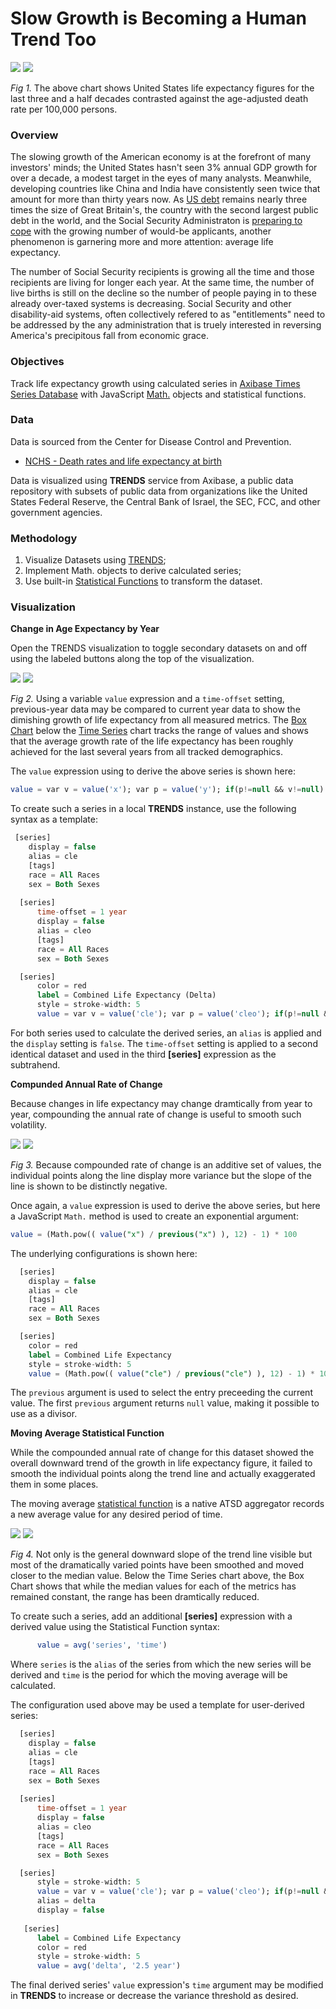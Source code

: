 # Slow Growth is Becoming a Human Trend Too

![](images/life-exp-title.png)
[![](images/button-new.png)](https://trends.axibase.com/f57c4e8e#fullscreen)

*Fig 1.* The above chart shows United States life expectancy figures for the last three and a half decades contrasted against the age-adjusted death rate per 100,000 persons.

### Overview

The slowing growth of the American economy is at the forefront of many investors' minds; the United States hasn't seen 3% annual GDP growth for over a decade, a modest target in the eyes of many analysts. Meanwhile, developing countries like China and India have consistently seen twice that amount for more than thirty years now. As [US debt](/../master/Analysis/The_New_Bubble/README.md) remains nearly three times the size of Great Britain's, the country with the second largest public debt in the world, and the Social Security Administraton is [preparing to cope](/../master/aging-america/README.md) with the growing number of would-be applicants, another phenomenon is garnering more and more attention: average life expectancy.

The number of Social Security recipients is growing all the time and those recipients are living for longer each year. At the same time, the number of live births is still on the decline so the number of people paying in to these already over-taxed systems is decreasing. Social Security and other disability-aid systems, often collectively refered to as "entitlements" need to be addressed by the any administration that is truely interested in reversing America's precipitous fall from economic grace. 

### Objectives

Track life expectancy growth using calculated series in [Axibase Times Series Database](https://axibase.com/products/axibase-time-series-database/) with JavaScript [Math.]() objects and statistical functions.

### Data

Data is sourced from the Center for Disease Control and Prevention.

* [NCHS - Death rates and life expectancy at birth](https://catalog.data.gov/dataset/age-adjusted-death-rates-and-life-expectancy-at-birth-all-races-both-sexes-united-sta-1900)

Data is visualized using **TRENDS** service from Axibase, a public data repository with subsets of public data from organizations like the United States Federal Reserve, the Central Bank of Israel, the SEC, FCC, and other government agencies.

### Methodology

1. Visualize Datasets using [TRENDS](https://trends.axibase.com/);
2. Implement Math. objects to derive calculated series;
3. Use built-in [Statistical Functions](https://github.com/axibase/atsd/blob/master/rule-engine/functions.md#statistical-functions) to transform the dataset.

### Visualization

**Change in Age Expectancy by Year**

Open the TRENDS visualization to toggle secondary datasets on and off using the labeled buttons along the top of the visualization. 

![](images/life-exp-delta.png)
[![](images/button-new.png)](https://trends.axibase.com/e029d65a#fullscreen)

*Fig 2.* Using a variable `value` expression and a `time-offset` setting, previous-year data may be compared to current year data to show the dimishing growth of life expectancy from all measured metrics. The [Box Chart](https://axibase.com/products/axibase-time-series-database/visualization/widgets/box-chart-widget/) below the [Time Series](https://axibase.com/products/axibase-time-series-database/visualization/widgets/time-chart/) chart tracks the range of values and shows that the average growth rate of the life expectancy has been roughly achieved for the last several years from all tracked demographics.

The `value` expression using to derive the above series is shown here:

```sql
value = var v = value('x'); var p = value('y'); if(p!=null && v!=null) return v - p
```

To create such a series in a local **TRENDS** instance, use the following syntax as a template:

```sql
 [series]
    display = false
    alias = cle
    [tags]
    race = All Races
    sex = Both Sexes
   
  [series]
      time-offset = 1 year
      display = false
      alias = cleo
      [tags]
      race = All Races
      sex = Both Sexes

  [series]
      color = red
      label = Combined Life Expectancy (Delta)
      style = stroke-width: 5
      value = var v = value('cle'); var p = value('cleo'); if(p!=null && v!=null) return v - p
```

For both series used to calculate the derived series, an `alias` is applied and the `display` setting is `false`. The `time-offset` setting is applied to a second identical dataset and used in the third **[series]** expression as the subtrahend.

**Compunded Annual Rate of Change**

Because changes in life expectancy may change dramtically from year to year, compounding the annual rate of change is useful to smooth such volatility.

![](images/comp-life-exp.png)
[![](images/button-new.png)](https://trends.axibase.com/af7905a1#fullscreen)

*Fig 3.* Because compounded rate of change is an additive set of values, the individual points along the line display more variance but the slope of the line is shown to be distinctly negative.

Once again, a `value` expression is used to derive the above series, but here a JavaScript `Math.` method is used to create an exponential argument: 

```sql
value = (Math.pow(( value("x") / previous("x") ), 12) - 1) * 100
```

The underlying configurations is shown here:

```sql
  [series]
    display = false
    alias = cle
    [tags]
    race = All Races
    sex = Both Sexes

  [series]
    color = red
    label = Combined Life Expectancy
    style = stroke-width: 5
    value = (Math.pow(( value("cle") / previous("cle") ), 12) - 1) * 100``sql
```

The `previous` argument is used to select the entry preceeding the current value. The first `previous` argument returns `null` value, making it possible to use as a divisor.

**Moving Average Statistical Function**

While the compounded annual rate of change for this dataset showed the overall downward trend of the growth in life expectancy figure, it failed to smooth the individual points along the trend line and actually exaggerated them in some places.

The moving average [statistical function](https://axibase.com/products/axibase-time-series-database/visualization/widgets/configuring-the-widgets/aggregators/) is a native ATSD aggregator records a new average value for any desired period of time.

![](images/avg-life-exp.png)
[![](images/button-new.png)](https://trends.axibase.com/7082a274#fullscreen)

*Fig 4.* Not only is the general downward slope of the trend line visible but most of the dramatically varied points have been smoothed and moved closer to the median value. Below the Time Series chart above, the Box Chart shows that while the median values for each of the metrics has remained constant, the range has been dramtically reduced.

To create such a series, add an additional **[series]** expression with a derived value using the Statistical Function syntax:

```sql
      value = avg('series', 'time')
```

Where `series` is the `alias` of the series from which the new series will be derived and `time` is the period for which the moving average will be calculated.

The configuration used above may be used a template for user-derived series:

```sql
  [series]
    display = false
    alias = cle
    [tags]
    race = All Races
    sex = Both Sexes
   
  [series]
      time-offset = 1 year
      display = false
      alias = cleo
      [tags]
      race = All Races
      sex = Both Sexes

  [series]
      style = stroke-width: 5
      value = var v = value('cle'); var p = value('cleo'); if(p!=null && v!=null) return v - p
      alias = delta
      display = false
      
   [series]
      label = Combined Life Expectancy
      color = red
      style = stroke-width: 5
      value = avg('delta', '2.5 year')
```

The final derived series' `value` expression's `time` argument may be modified in **TRENDS** to increase or decrease the variance threshold as desired.
